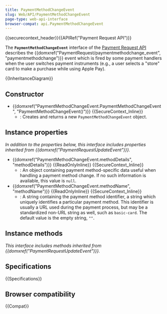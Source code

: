 ```yaml
---
title: PaymentMethodChangeEvent
slug: Web/API/PaymentMethodChangeEvent
page-type: web-api-interface
browser-compat: api.PaymentMethodChangeEvent
---
```


{{securecontext_header}}{{APIRef("Payment Request API")}}

The **`PaymentMethodChangeEvent`** interface of the [Payment Request API](/en-US/docs/Web/API/Payment_Request_API) describes the {{domxref("PaymentRequest/paymentmethodchange_event", "paymentmethodchange")}} event which is fired by some payment handlers when the user switches payment instruments (e.g., a user selects a "store" card to make a purchase while using Apple Pay).

{{InheritanceDiagram}}

## Constructor

- {{domxref("PaymentMethodChangeEvent.PaymentMethodChangeEvent", "PaymentMethodChangeEvent()")}} {{SecureContext_Inline}}
  - : Creates and returns a new `PaymentMethodChangeEvent` object.

## Instance properties

_In addition to the properties below, this interface includes properties inherited from {{domxref("PaymentRequestUpdateEvent")}}._

- {{domxref("PaymentMethodChangeEvent.methodDetails", "methodDetails")}} {{ReadOnlyInline}} {{SecureContext_Inline}}
  - : An object containing payment method-specific data useful when handling a payment method change. If no such information is available, this value is `null`.
- {{domxref("PaymentMethodChangeEvent.methodName", "methodName")}} {{ReadOnlyInline}} {{SecureContext_Inline}}
  - : A string containing the payment method identifier, a string which uniquely identifies a particular payment method. This identifier is usually a URL used during the payment process, but may be a standardized non-URL string as well, such as `basic-card`. The default value is the empty string, `""`.

## Instance methods

_This interface includes methods inherited from {{domxref("PaymentRequestUpdateEvent")}}._

## Specifications

{{Specifications}}

## Browser compatibility

{{Compat}}
